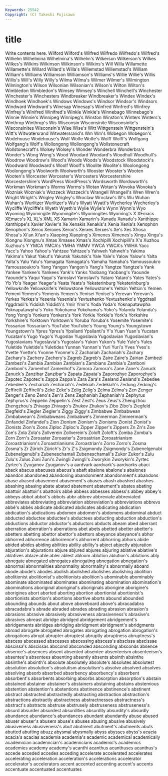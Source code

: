 ```yaml
---
Keywords: 25542 
Copyright: (C) Takeshi Fujisawa
---
```


# title

Write contents here.
Wilford Wilford's Wilfred Wilfredo Wilfredo's
Wilfred's Wilhelm Wilhelmina Wilhelmina's Wilhelm's Wilkerson Wilkerson's Wilkes Wilkes's Wilkins
Wilkinson Wilkinson's Wilkins's Will Willa Willamette Willamette's Willard Willard's Willa's
Willemstad Willemstad's William William's Williams Williamson Williamson's Williams's Willie Willie's
Willis Willis's Will's Willy Willy's Wilma Wilma's Wilmer Wilmer's Wilmington
Wilmington's Wilson Wilsonian Wilsonian's Wilson's Wilton Wilton's Wimbledon Wimbledon's Wimsey
Wimsey's Winchell Winchell's Winchester Winchester's Winchesters Windbreaker Windbreaker's Windex Windex's
Windhoek Windhoek's Windows Windows's Windsor Windsor's Windsors Windward Windward's Winesap
Winesap's Winfred Winfred's Winfrey Winfrey's Winifred Winifred's Winkle Winkle's Winnebago
Winnebago's Winnie Winnie's Winnipeg Winnipeg's Winston Winston's Winters Winters's Winthrop
Winthrop's Wis Wisconsin Wisconsinite Wisconsinite's Wisconsinites Wisconsin's Wise Wise's Witt
Wittgenstein Wittgenstein's Witt's Witwatersrand Witwatersrand's Wm Wm's Wobegon Wobegon's Wodehouse
Wodehouse's Wolf Wolfe Wolfe's Wolff Wolff's Wolfgang Wolfgang's Wolf's Wollongong
Wollongong's Wollstonecraft Wollstonecraft's Wolsey Wolsey's Wonder Wonderbra Wonderbra's Wonder's Wong
Wong's Wood Woodard Woodard's Woodhull Woodhull's Woodrow Woodrow's Wood's Woods
Woods's Woodstock Woodstock's Woodward Woodward's Woolf Woolf's Woolite Woolite's Woolongong
Woolongong's Woolworth Woolworth's Wooster Wooster's Wooten Wooten's Worcester Worcester's Worcesters
Worcestershire Worcestershire's WordPress WordPress's Wordsworth Wordsworth's Workman Workman's Worms Worms's
Wotan Wotan's Wovoka Wovoka's Wozniak Wozniak's Wozzeck Wozzeck's Wrangell Wrangell's
Wren Wren's Wright Wright's Wrigley Wrigley's Wroclaw Wroclaw's W's Wu
Wuhan Wuhan's Wurlitzer Wurlitzer's Wu's Wyatt Wyatt's Wycherley Wycherley's Wycliffe
Wycliffe's Wyeth Wyeth's Wylie Wylie's Wynn Wynn's Wyo Wyoming Wyomingite
Wyomingite's Wyomingites Wyoming's X XEmacs XEmacs's XL XL's XML XS
Xamarin Xamarin's Xanadu Xanadu's Xanthippe Xanthippe's Xavier Xavier's Xe Xenakis
Xenakis's Xenia Xenia's Xenophon Xenophon's Xerox Xeroxes Xerox's Xerxes Xerxes's
Xe's Xes Xhosa Xhosa's Xi'an Xi'an's Xiaoping Xiaoping's Ximenes Ximenes's
Xingu Xingu's Xiongnu Xiongnu's Xmas Xmases Xmas's Xochipilli Xochipilli's X's
Xuzhou Xuzhou's Y YMCA YMCA's YMHA YMMV YWCA YWCA's YWHA
Yacc Yacc's Yahoo Yahoo's Yahtzee Yahtzee's Yahweh Yahweh's Yakima Yakima's
Yakut Yakut's Yakutsk Yakutsk's Yale Yale's Yalow Yalow's Yalta Yalta's
Yalu Yalu's Yamagata Yamagata's Yamaha Yamaha's Yamoussoukro Yamoussoukro's Yang Yangon
Yangon's Yang's Yangtze Yangtze's Yank Yankee Yankee's Yankees Yank's Yanks
Yaobang Yaobang's Yaounde Yaounde's Yaqui Yaqui's Yaroslavl Yaroslavl's Yataro Yataro's
Yates Yates's Yb Yb's Yeager Yeager's Yeats Yeats's Yekaterinburg Yekaterinburg's
Yellowknife Yellowknife's Yellowstone Yellowstone's Yeltsin Yeltsin's Yemen Yemeni Yemeni's Yemenis
Yemen's Yenisei Yenisei's Yerevan Yerevan's Yerkes Yerkes's Yesenia Yesenia's Yevtushenko
Yevtushenko's Yggdrasil Yggdrasil's Yiddish Yiddish's Ymir Ymir's Yoda Yoda's Yoknapatawpha
Yoknapatawpha's Yoko Yokohama Yokohama's Yoko's Yolanda Yolanda's Yong Yong's Yonkers
Yonkers's York Yorkie Yorkie's York's Yorkshire Yorkshire's Yorktown Yorktown's Yoruba
Yoruba's Yosemite Yosemite's Yossarian Yossarian's YouTube YouTube's Young Young's Youngstown
Youngstown's Ypres Ypres's Ypsilanti Ypsilanti's Y's Yuan Yuan's Yucatan Yucatan's
Yugo Yugo's Yugoslav Yugoslavia Yugoslavian Yugoslavian's Yugoslavians Yugoslavia's Yugoslav's Yukon
Yukon's Yule Yule's Yules Yuletide Yuletide's Yuletides Yunnan Yunnan's Yuri
Yuri's Yves Yves's Yvette Yvette's Yvonne Yvonne's Z Zachariah Zachariah's
Zachary Zachary's Zachery Zachery's Zagreb Zagreb's Zaire Zaire's Zairian Zambezi
Zambezi's Zambia Zambian Zambian's Zambians Zambia's Zamboni Zamboni's Zamenhof Zamenhof's
Zamora Zamora's Zane Zane's Zanuck Zanuck's Zanzibar Zanzibar's Zapata Zapata's
Zaporozhye Zaporozhye's Zapotec Zapotec's Zappa Zappa's Zara Zara's Zealand Zealand's
Zebedee Zebedee's Zechariah Zechariah's Zedekiah Zedekiah's Zedong Zedong's Zeffirelli Zeffirelli's
Zeke Zeke's Zelig Zelig's Zelma Zelma's Zen Zenger Zenger's Zeno
Zeno's Zen's Zens Zephaniah Zephaniah's Zephyrus Zephyrus's Zeppelin Zeppelin's Zest
Zest's Zeus Zeus's Zhengzhou Zhengzhou's Zhivago Zhivago's Zhukov Zhukov's Zibo
Zibo's Ziegfeld Ziegfeld's Ziegler Ziegler's Ziggy Ziggy's Zimbabwe Zimbabwean Zimbabwean's
Zimbabweans Zimbabwe's Zimmerman Zimmerman's Zinfandel Zinfandel's Zion Zionism Zionism's Zionisms
Zionist Zionist's Zionists Zion's Zions Ziploc Ziploc's Zipper Zipper's Zippers
Zn Zn's Zoe Zoe's Zola Zola's Zollverein Zollverein's Zoloft Zoloft's
Zomba Zomba's Zorn Zorn's Zoroaster Zoroaster's Zoroastrian Zoroastrianism Zoroastrianism's Zoroastrianisms
Zoroastrian's Zorro Zorro's Zosma Zosma's Zr Zürich Zürich's Zr's Z's
Zsigmondy Zsigmondy's Zubenelgenubi Zubenelgenubi's Zubeneschamali Zubeneschamali's Zukor Zukor's Zulu Zulu's
Zulus Zuni Zuni's Zwingli Zwingli's Zworykin Zworykin's Zyrtec Zyrtec's Zyuganov
Zyuganov's a aardvark aardvark's aardvarks abaci aback abacus abacuses abacus's
abaft abalone abalone's abalones abandon abandoned abandoning abandonment abandonment's abandons
abase abased abasement abasement's abases abash abashed abashes abashing abasing
abate abated abatement abatement's abates abating abattoir abattoir's abattoirs abbé
abbess abbesses abbess's abbey abbey's abbeys abbot abbot's abbots abbr
abbrev abbreviate abbreviated abbreviates abbreviating abbreviation abbreviation's abbreviations abbrevs abbé's
abbés abdicate abdicated abdicates abdicating abdication abdication's abdications abdomen abdomen's
abdomens abdominal abduct abducted abductee abductee's abductees abducting abduction abduction's
abductions abductor abductor's abductors abducts abeam abed aberrant aberration aberration's
aberrations abet abets abetted abetter abetter's abetters abetting abettor abettor's
abettors abeyance abeyance's abhor abhorred abhorrence abhorrence's abhorrent abhorring abhors
abide abided abides abiding abilities ability ability's abject abjectly abjuration
abjuration's abjurations abjure abjured abjures abjuring ablative ablative's ablatives ablaze
able abler ablest abloom ablution ablution's ablutions ably abnegate abnegated
abnegates abnegating abnegation abnegation's abnormal abnormalities abnormality abnormality's abnormally aboard
abode abode's abodes abolish abolished abolishes abolishing abolition abolitionist abolitionist's
abolitionists abolition's abominable abominably abominate abominated abominates abominating abomination abomination's
abominations aboriginal aboriginal's aboriginals aborigine aborigine's aborigines abort aborted aborting
abortion abortionist abortionist's abortionists abortion's abortions abortive aborts abound abounded
abounding abounds about above aboveboard above's abracadabra abracadabra's abrade abraded
abrades abrading abrasion abrasion's abrasions abrasive abrasively abrasiveness abrasiveness's abrasive's
abrasives abreast abridge abridged abridgement abridgement's abridgements abridges abridging abridgment
abridgment's abridgments abroad abrogate abrogated abrogates abrogating abrogation abrogation's abrogations
abrupt abrupter abruptest abruptly abruptness abruptness's abscess abscessed abscesses abscessing
abscess's abscissa abscissae abscissa's abscissas abscond absconded absconding absconds absence
absence's absences absent absented absentee absenteeism absenteeism's absentee's absentees absenting
absently absents absinth absinthe absinthe's absinth's absolute absolutely absolute's absolutes
absolutest absolution absolution's absolutism absolutism's absolve absolved absolves absolving absorb
absorbed absorbency absorbency's absorbent absorbent's absorbents absorbing absorbs absorption absorption's
abstain abstained abstainer abstainer's abstainers abstaining abstains abstemious abstention abstention's
abstentions abstinence abstinence's abstinent abstract abstracted abstractedly abstracting abstraction abstraction's
abstractions abstractly abstractness abstractnesses abstractness's abstract's abstracts abstruse abstrusely abstruseness
abstruseness's absurd absurder absurdest absurdities absurdity absurdity's absurdly abundance abundance's
abundances abundant abundantly abuse abused abuser abuser's abusers abuse's abuses
abusing abusive abusively abusiveness abusiveness's abut abutment abutment's abutments abuts
abutted abutting abuzz abysmal abysmally abyss abysses abyss's acacia acacia's
acacias academia academia's academic academical academically academician academician's academicians academic's
academics academies academy academy's acanthi acanthus acanthuses acanthus's accede acceded
accedes acceding accelerate accelerated accelerates accelerating acceleration acceleration's accelerations accelerator
accelerator's accelerators accent accented accenting accent's accents accentuate accentuated accentuates
